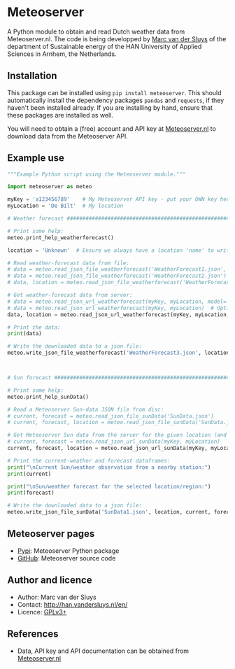 # Meteoserver #

A Python module to obtain and read Dutch weather data from Meteoserver.nl.  The code is being developped by
[Marc van der Sluys](http://han.vandersluys.nl/en/) of the department of Sustainable energy of the HAN
University of Applied Sciences in Arnhem, the Netherlands.


## Installation ##

This package can be installed using `pip install meteoserver`.  This should automatically install the
dependency packages `pandas` and `requests`, if they haven't been installed already.  If you are installing by
hand, ensure that these packages are installed as well.

You will need to obtain a (free) account and API key at [Meteoserver.nl](https://meteoserver.nl/) to download
data from the Meteoserver API.


## Example use ##

```python
"""Example Python script using the Meteoserver module."""

import meteoserver as meteo

myKey = 'a123456789'    # My Meteoserver API key - put your OWN key here!
myLocation = 'De Bilt'  # My location

# Weather forecast #################################################################################

# Print some help:
meteo.print_help_weatherforecast()

location = 'Unknown'  # Ensure we always have a location 'name' to write to file.

# Read weather-forecast data from file:
# data = meteo.read_json_file_weatherforecast('WeatherForecast1.json', full=True)  # Option 1: HARMONIE/HiRLAM (48 (42?) hours)
# data = meteo.read_json_file_weatherforecast('WeatherForecast2.json')  # Option 2: GFS (4/10 days), useful columns only, no location
# data, location = meteo.read_json_file_weatherforecast('WeatherForecast2.json', full=True, loc=True)  # Option 2, with ALL columns and location

# Get weather-forecast data from server:
# data = meteo.read_json_url_weatherforecast(myKey, myLocation, model='HARMONIE')  # Option 1: HARMONIE/HiRLAM
# data = meteo.read_json_url_weatherforecast(myKey, myLocation)  # Option 2 (default): GFS, useful columns only, no location
data, location = meteo.read_json_url_weatherforecast(myKey, myLocation, full=True, loc=True)  # Option 2, with ALL columns and location

# Print the data:
print(data)

# Write the downloaded data to a json file:
meteo.write_json_file_weatherforecast('WeatherForecast3.json', location, data)



# Sun forecast #####################################################################################

# Print some help:
meteo.print_help_sunData()

# Read a Meteoserver Sun-data JSON file from disc:
# current, forecast = meteo.read_json_file_sunData('SunData.json')
# current, forecast, location = meteo.read_json_file_sunData('SunData.json', loc=True)  # Return the location

# Get Meteoserver Sun data from the server for the given location (and key):
# current, forecast = meteo.read_json_url_sunData(myKey, myLocation)
current, forecast, location = meteo.read_json_url_sunData(myKey, myLocation, loc=True)  # Return the location

# Print the current-weather and forecast dataframes:
print("\nCurrent Sun/weather observation from a nearby station:")
print(current)

print("\nSun/weather forecast for the selected location/region:")
print(forecast)

# Write the downloaded data to a json file:
meteo.write_json_file_sunData('SunData1.json', location, current, forecast)
```

## Meteoserver pages ##

* [Pypi](https://pypi.org/project/meteoserver/): Meteoserver Python package
* [GitHub](https://github.com/MarcvdSluys/Meteoserver): Meteoserver source code


## Author and licence ##

* Author: Marc van der Sluys
* Contact: http://han.vandersluys.nl/en/
* Licence: [GPLv3+](https://www.gnu.org/licenses/gpl.html)


## References ##

* Data, API key and API documentation can be obtained from [Meteoserver.nl](https://meteoserver.nl/)
